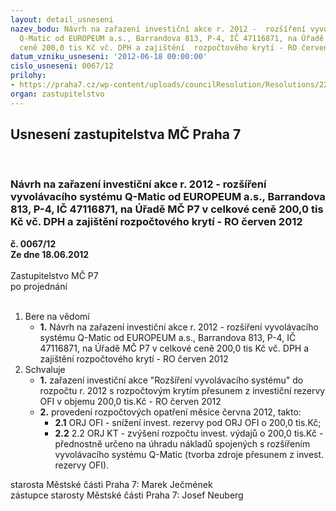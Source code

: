 ```yaml
---
layout: detail_usneseni
nazev_bodu: Návrh na zařazení investiční akce r. 2012 -  rozšíření vyvolávacího systému
  Q-Matic od EUROPEUM a.s., Barrandova 813, P-4, IČ 47116871, na Úřadě MČ P7 v celkové
  ceně 200,0 tis Kč vč. DPH a zajištění  rozpočtového krytí - RO červen 2012
datum_vzniku_usneseni: '2012-06-18 00:00:00'
cislo_usneseni: 0067/12
prilohy:
- https://praha7.cz/wp-content/uploads/councilResolution/Resolutions/22127/3-12-ro_%c4%8derven_374.doc
organ: zastupitelstvo
---
```

<div id="ucUsn_pList" class="usn">
	<span><h2>Usnesení zastupitelstva MČ Praha 7 </h2>
<br></span><div class="standBody">
<span><h3>Návrh na zařazení investiční akce r. 2012 -  rozšíření vyvolávacího systému Q-Matic od EUROPEUM a.s., Barrandova 813, P-4, IČ 47116871, na Úřadě MČ P7 v celkové ceně 200,0 tis Kč vč. DPH a zajištění  rozpočtového krytí - RO červen 2012</h3></span><div class="center">
		<strong>č. 0067/12</strong><br>
	</div>
<div class="center">
		<strong>Ze dne 18.06.2012</strong><br><br>
	</div>Zastupitelstvo MČ P7<br> po projednání<br><br><ol>
<li>Bere na vědomí<ul><li>
<strong>1.</strong> Návrh na zařazení investiční akce r. 2012 -  rozšíření vyvolávacího systému Q-Matic od EUROPEUM a.s., Barrandova 813, P-4, IČ 47116871, na Úřadě MČ P7 v celkové ceně 200,0 tis Kč vč. DPH a zajištění  rozpočtového krytí - RO červen 2012</li></ul>
</li>
<li>Schvaluje<ul>
<li>
<strong>1.</strong> zařazení investiční akce "Rozšíření vyvolávacího systému" do rozpočtu r. 2012 s rozpočtovým krytím přesunem z investiční rezervy OFI v objemu 200,0 tis.Kč - RO červen 2012</li>
<li>
<strong>2.</strong> provedení rozpočtových opatření měsíce června 2012, takto:<ul>
<li>
<strong>2.1</strong> ORJ OFI - snížení invest. rezervy pod ORJ OFI o 200,0 tis.Kč;  </li>
<li>
<strong>2.2</strong> 2.2	ORJ KT - zvýšení rozpočtu invest. výdajů o 200,0 tis.Kč - přednostně určeno na úhradu nákladů spojených s rozšířením vyvolávacího systému Q-Matic (tvorba zdroje přesunem z invest. rezervy OFI).</li>
</ul>
</li>
</ul>
</li>
</ol>starosta Městské části Praha 7: Marek Ječmének<br>zástupce starosty Městské části Praha 7: Josef Neuberg
</div>
</div>